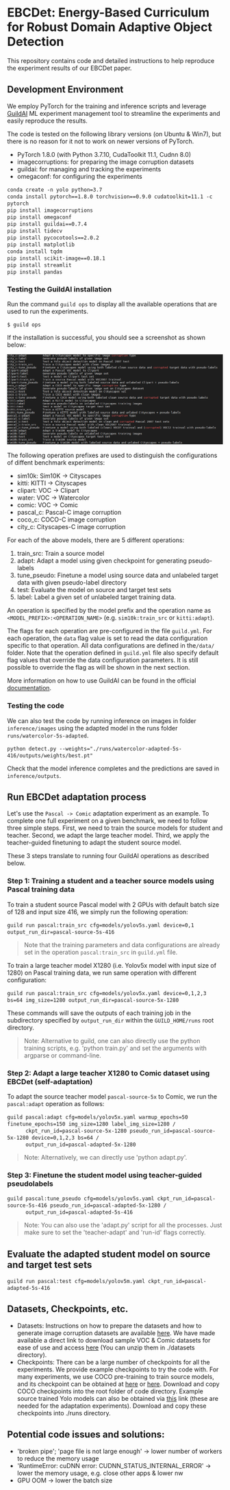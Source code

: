# EBCDet: Energy-Based Curriculum for Robust Domain Adaptive Object Detection

This repository contains code and detailed instructions to help reproduce the experiment results of our EBCDet paper. 



## Development Environment
We employ PyTorch for the training and inference scripts and leverage [GuildAI](https://guild.ai/) ML experiment management tool to streamline the experiments and easily reproduce the results.

The code is tested on the following library versions (on Ubuntu & Win7), but there is no reason for it not to work on newer versions of PyTorch.

- PyTorch 1.8.0 (with Python 3.7.10, CudaToolkit 11.1, Cudnn 8.0)
- imagecorruptions: for preparing the image corruption datasets
- guildai: for managing and tracking the experiments
- omegaconf: for configuring the experiments

```
conda create -n yolo python=3.7
conda install pytorch==1.8.0 torchvision==0.9.0 cudatoolkit=11.1 -c pytorch
pip install imagecorruptions
pip install omegaconf
pip install guildai==0.7.4
pip install tidecv
pip install pycocotools==2.0.2
pip install matplotlib
conda install tqdm
pip install scikit-image==0.18.1
pip install streamlit
pip install pandas
```



### Testing the GuildAI installation

Run the command `guild ops` to display all the available operations that are used to run the experiments. 

```
$ guild ops
```

If the installation is successful, you should see a screenshot as shown below:

![Guild Operations for EBCDet experiments](guild_ops.PNG)


The following operation prefixes are used to distinguish the configurations of diffent benchmark experiments:

- sim10k:  Sim10K -> Cityscapes
- kitti: KITTI -> Cityscapes
- clipart: VOC -> Clipart
- water: VOC -> Watercolor
- comic: VOC -> Comic
- pascal_c: Pascal-C image corruption
- coco_c: COCO-C image corruption
- city_c: Cityscapes-C image corruption

For each of the above models, there are 5 different operations: 

1. train_src: Train a source model
2. adapt: Adapt a model using given checkpoint for generating pseudo-labels
3. tune_pseudo: Finetune a model using source data and unlabeled target data with given pseudo-label directory
4. test: Evaluate the model on source and target test sets
5. label: Label a given set of unlabeled target training data.

An operation is specified by the model prefix and the operation name as `<MODEL_PREFIX>:<OPERATION_NAME>` (e.g. `sim10k:train_src` or `kitti:adapt`).

The flags for each operation are pre-configured in the file `guild.yml`. For each operation, the `data` flag value is set to read the data configuration specific to that operation. All data configurations are defined in the`/data/` folder.
Note that the operation defined in `guild.yml` file also specify default flag values that override the data configuration parameters. It is still possible to override the flag as will be shown in the next section.

More information on how to use GuildAI can be found in the official [documentation](https://my.guild.ai/t/guild-ai-documentation/64). 

### Testing the code

We can also test the code by running inference on images in folder `inference/images` using the adapted model in the runs folder `runs/watercolor-5s-adapted`.

```
python detect.py --weights="./runs/watercolor-adapted-5s-416/outputs/weights/best.pt"
```

Check that the model inference completes and the predictions are saved in `inference/outputs`.


## Run EBCDet adaptation process

Let's use the `Pascal -> Comic` adaptation experiment as an example. To complete one full experiment on a given benchmark, we need to follow three simple steps.
First, we need to train the source models for student and teacher. Second, we adapt the large teacher model. Third, we apply the teacher-guided finetuning to adapt the student source model.

These 3 steps translate to running four GuildAI operations as described below.

### Step 1: Training a student and a teacher source models using Pascal training data

To train a student source Pascal model with 2 GPUs with default batch size of 128 and input size 416, we simply run the following operation:

```
guild run pascal:train_src cfg=models/yolov5s.yaml device=0,1 output_run_dir=pascal-source-5s-416
```

> Note that the training parameters and data configurations are already set in the operation `pascal:train_src` in `guild.yml` file. 

To train a large teacher model X1280 (i.e. Yolov5x model with input size of 1280) on Pascal training data, we run same operation with different configuration:

```
guild run pascal:train_src cfg=models/yolov5x.yaml device=0,1,2,3 bs=64 img_size=1280 output_run_dir=pascal-source-5x-1280
```

These commands will save the outputs of each training job in the subdirectory specified by `output_run_dir` within the `GUILD_HOME/runs` root directory.

> Note: Alternative to guild, one can also directly use the python training scripts, e.g. 'python train.py' and set the arguments with argparse or command-line.



### Step 2: Adapt a large teacher X1280 to Comic dataset using EBCDet (self-adaptation)

To adapt the source teacher model `pascal-source-5x` to Comic, we run the `pascal:adapt` operation as follows:

```
guild pascal:adapt cfg=models/yolov5x.yaml warmup_epochs=50 finetune_epochs=150 img_size=1280 label_img_size=1280 /
      ckpt_run_id=pascal-source-5x-1280 pseudo_run_id=pascal-source-5x-1280 device=0,1,2,3 bs=64 /
      output_run_id=pascal-adapted-5x-1280
```

> Note: Alternatively, we can directly use 'python adapt.py'.

### Step 3: Finetune the student model using teacher-guided pseudolabels

```
guild pascal:tune_pseudo cfg=models/yolov5s.yaml ckpt_run_id=pascal-source-5s-416 pseudo_run_id=pascal-adapted-5x-1280 /
      output_run_id=pascal-adapted-5s-416
```

> Note: You can also use the  'adapt.py' script for all the processes. Just make sure to set the 'teacher-adapt' and 'run-id' flags correctly.

## Evaluate the adapted student model on source and target test sets

```
guild run pascal:test cfg=models/yolov5m.yaml ckpt_run_id=pascal-adapted-5s-416
```


## Datasets, Checkpoints, etc.

- Datasets: Instructions on how to prepare the datasets and how to generate image corruption datasets are available [here](preparing_data.md). We have made available a direct link to download sample VOC & Comic datasets for ease of use and access [here](https://modelarts-cnnorth1-market-dataset.obs.cn-north-1.myhuaweicloud.com/example-apps/simrod/data.zip) (You can unzip them in ./datasets directory).
- Checkpoints: There can be a large number of checkpoints for all the experiments. We provide example checkpoints to try the code with. For many experiments, we use COCO pre-training to train source models, and its checkpoint can be obtained at [here](https://zenodo.org/record/3908560#.YQFyv45Kj-g) or [here](https://modelarts-cnnorth1-market-dataset.obs.cn-north-1.myhuaweicloud.com/example-apps/simrod/coco_checkpoints.zip). Download and copy COCO checkpoints into the root folder of code directory. Example source trained Yolo models can also be obtained via [this](https://modelarts-cnnorth1-market-dataset.obs.cn-north-1.myhuaweicloud.com/example-apps/simrod/src_models.zip) link (these are needed for the adaptation experiments). Download and copy these checkpoints into ./runs directory.


## Potential code issues and solutions:
- 'broken pipe'; 'page file is not large enough' -> lower number of workers to reduce the memory usage
- 'RuntimeError: cuDNN error: CUDNN_STATUS_INTERNAL_ERROR' -> lower the memory usage, e.g. close other apps & lower nw
- GPU OOM -> lower the batch size

